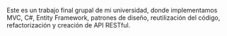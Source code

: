 Este es un trabajo final grupal de mi universidad, donde implementamos MVC, C#, Entity Framework, patrones de diseño, reutilización del código, refactorización y creación de API RESTful.
